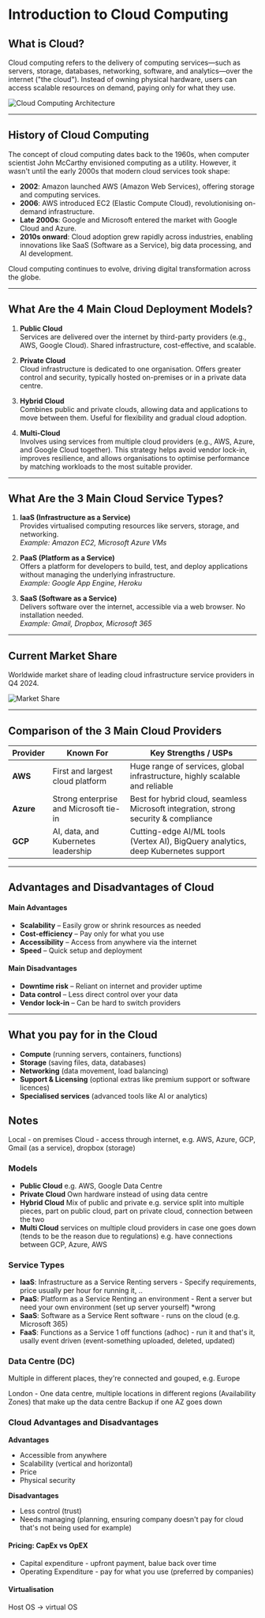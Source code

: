 # Introduction to Cloud Computing

## What is Cloud?


Cloud computing refers to the delivery of computing services—such as servers, storage, databases, networking, software, and analytics—over the internet ("the cloud"). Instead of owning physical hardware, users can access scalable resources on demand, paying only for what they use. 

![Cloud Computing Architecture](cloud_architecture.png)

---
## History of Cloud Computing

The concept of cloud computing dates back to the 1960s, when computer scientist John McCarthy envisioned computing as a utility. However, it wasn't until the early 2000s that modern cloud services took shape:

- **2002**: Amazon launched AWS (Amazon Web Services), offering storage and computing services.
- **2006**: AWS introduced EC2 (Elastic Compute Cloud), revolutionising on-demand infrastructure.
- **Late 2000s**: Google and Microsoft entered the market with Google Cloud and Azure.
- **2010s onward**: Cloud adoption grew rapidly across industries, enabling innovations like SaaS (Software as a Service), big data processing, and AI development.

Cloud computing continues to evolve, driving digital transformation across the globe.

---
## What Are the 4 Main Cloud Deployment Models?

1. **Public Cloud**  
   Services are delivered over the internet by third-party providers (e.g., AWS, Google Cloud). Shared infrastructure, cost-effective, and scalable.

2. **Private Cloud**  
   Cloud infrastructure is dedicated to one organisation. Offers greater control and security, typically hosted on-premises or in a private data centre.

3. **Hybrid Cloud**  
   Combines public and private clouds, allowing data and applications to move between them. Useful for flexibility and gradual cloud adoption.

4. **Multi-Cloud**  
   Involves using services from multiple cloud providers (e.g., AWS, Azure, and Google Cloud together). This strategy helps avoid vendor lock-in, improves resilience, and allows organisations to optimise performance by matching workloads to the most suitable provider.


---

## What Are the 3 Main Cloud Service Types?

1. **IaaS (Infrastructure as a Service)**  
   Provides virtualised computing resources like servers, storage, and networking.  
   _Example: Amazon EC2, Microsoft Azure VMs_

2. **PaaS (Platform as a Service)**  
   Offers a platform for developers to build, test, and deploy applications without managing the underlying infrastructure.  
   _Example: Google App Engine, Heroku_

3. **SaaS (Software as a Service)**  
   Delivers software over the internet, accessible via a web browser. No installation needed.  
   _Example: Gmail, Dropbox, Microsoft 365_

---

## Current Market Share
Worldwide market share of leading cloud infrastructure service providers in Q4 2024.

![Market Share](market_share.png)

---

## Comparison of the 3 Main Cloud Providers

| Provider | Known For                              | Key Strengths / USPs                                                                 |
|----------|----------------------------------------|--------------------------------------------------------------------------------------|
| **AWS**  | First and largest cloud platform       | Huge range of services, global infrastructure, highly scalable and reliable         |
| **Azure**| Strong enterprise and Microsoft tie-in | Best for hybrid cloud, seamless Microsoft integration, strong security & compliance |
| **GCP**  | AI, data, and Kubernetes leadership    | Cutting-edge AI/ML tools (Vertex AI), BigQuery analytics, deep Kubernetes support   |


---
## Advantages and Disadvantages of Cloud
#### Main Advantages
- **Scalability** – Easily grow or shrink resources as needed
- **Cost-efficiency** – Pay only for what you use
- **Accessibility** – Access from anywhere via the internet
- **Speed** – Quick setup and deployment

#### Main Disadvantages
- **Downtime risk** – Reliant on internet and provider uptime
- **Data control** – Less direct control over your data
- **Vendor lock-in** – Can be hard to switch providers

---

## What you pay for in the Cloud
- **Compute** (running servers, containers, functions)
- **Storage** (saving files, data, databases)
- **Networking** (data movement, load balancing)
- **Support & Licensing** (optional extras like premium support or software licences)
- **Specialised services** (advanced tools like AI or analytics)



## Notes
Local - on premises
Cloud - access through internet, e.g. AWS, Azure, GCP, Gmail (as a service), dropbox (storage)


### Models
- **Public Cloud**
    e.g. AWS, Google Data Centre
- **Private Cloud**
    Own hardware instead of using data centre
- **Hybrid Cloud**
    Mix of public and private
    e.g. service split into multiple pieces, part on public cloud, part on private cloud, connection between the two
- **Multi Cloud**
    services on multiple cloud providers in case one goes down (tends to be the reason due to regulations)
    e.g. have connections between GCP, Azure, AWS


### Service Types
- **IaaS**: Infrastructure as a Service
    Renting servers - Specify requirements, price usually per hour for running it, ..
- **PaaS**: Platform as a Service
    Renting an environment - Rent a server but need your own environment (set up server yourself) *wrong
- **SaaS**: Software as a Service
    Rent software - runs on the cloud (e.g. Microsoft 365)
- **FaaS**: Functions as a Service
    1 off functions (adhoc) - run it and that's it, usally event driven (event-something uploaded, deleted, updated)


### Data Centre (DC)
Multiple in different places, they're connected and gouped, e.g. Europe

London - One data centre, multiple locations in different regions (Availability Zones) that make up the data centre
Backup if one AZ goes down

### Cloud Advantages and Disadvantages

**Advantages**
- Accessible from anywhere
- Scalability (vertical and horizontal)
- Price
- Physical security

**Disadvantages**
- Less control (trust)
- Needs managing (planning, ensuring company doesn't pay for cloud that's not being used for example)


#### Pricing: CapEx vs OpEX
- Capital expenditure - upfront payment, balue back over time
- Operating Expenditure - pay for what you use (preferred by companies)



#### Virtualisation
Host OS -> virtual OS





